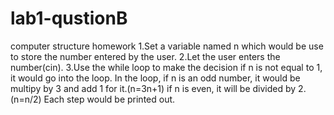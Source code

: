 # lab1-qustionB
computer structure homework
1.Set a variable named n which would be use to store the number entered by the user.
2.Let the user enters the number(cin).
3.Use the while loop to make the decision
  if n is not equal to 1, it would go into the loop.
  In the loop, if n is an odd number, it would be multipy by 3 and add 1 for it.(n=3n+1)
  if n is even, it will be divided by 2.(n=n/2)
  Each step would be printed out.

